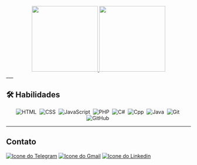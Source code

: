 <div align="center">
<a href="https://github.com/hudisson">
<img height="180em" src="https://github-readme-stats.vercel.app/api/top-langs/?username=hudisson&layout=compact&langs_count=7&theme=dracula"/>
<img height="180em" src="https://github-readme-stats.vercel.app/api?username=hudisson&show_icons=true&theme=dracula&include_all_commits=true&count_private=true"/>
</a>
</div>
___

## 🛠 Habilidades 
<div align="center">
  
![HTML](https://img.shields.io/badge/-HTML-05122A?style=flat&logo=HTML5)&nbsp;
![CSS](https://img.shields.io/badge/-CSS-05122A?style=flat&logo=CSS3&logoColor=1572B6)&nbsp;
![JavaScript](https://img.shields.io/badge/-JavaScript-05122A?style=flat&logo=javascript)&nbsp;
![PHP](https://img.shields.io/badge/-PHP-05122A?style=flat&logo=php)&nbsp;
![C#](https://img.shields.io/badge/-Csharp-05122A?style=flat&logo=dotnet)&nbsp;
![Cpp](https://img.shields.io/badge/-Cpp-05122A?style=flat&logo=cplusplus)&nbsp;
![Java](https://img.shields.io/badge/-JAVA-05122A?style=flat&logo=openjdk&logoColor=white)&nbsp;
![Git](https://img.shields.io/badge/-Git-05122A?style=flat&logo=git)&nbsp;
![GitHub](https://img.shields.io/badge/-GitHub-05122A?style=flat&logo=github)&nbsp;

</div>

___

## Contato

[![Icone do Telegram](https://img.shields.io/badge/Telegram-2CA5E0?style=for-the-badge&logo=telegram&logoColor=white)](https://t.me/hudisson)
[![Icone do Gmail](https://img.shields.io/badge/Gmail-D14836?style=for-the-badge&logo=gmail&logoColor=white)](mailto:contato@hudissonxavier@gmail.com)
[![Icone do Linkedin](https://img.shields.io/badge/LinkedIn-%230077B5?style=for-the-badge&logo=linkedin&logoColor=white)](https://www.linkedin.com/in/hudisson-xavier)
